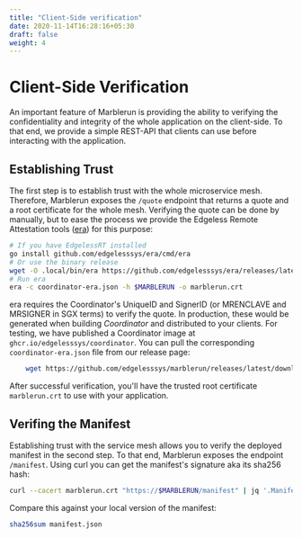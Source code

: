 ```yaml
---
title: "Client-Side verification"
date: 2020-11-14T16:28:16+05:30
draft: false
weight: 4
---
```


# Client-Side Verification

An important feature of Marblerun is providing the ability to verifying the confidentiality and integrity of the whole application on the client-side.
To that end, we provide a simple REST-API that clients can use before interacting with the application.

## Establishing Trust

The first step is to establish trust with the whole microservice mesh.
Therefore, Marblerun exposes the `/quote` endpoint that returns a quote and a root certificate for the whole mesh.
Verifying the quote can be done by manually, but to ease the process we provide the Edgeless Remote Attestation tools ([era](https://github.com/edgelesssys/era)) for this purpose:

```bash
# If you have EdgelessRT installed
go install github.com/edgelesssys/era/cmd/era
# Or use the binary release
wget -O .local/bin/era https://github.com/edgelesssys/era/releases/latest/download/era
# Run era
era -c coordinator-era.json -h $MARBLERUN -o marblerun.crt
```

era requires the Coordinator's UniqueID and SignerID (or MRENCLAVE and MRSIGNER in SGX terms) to verify the quote.
In production, these would be generated when building _Coordinator_ and distributed to your clients.
For testing, we have published a Coordinator image at `ghcr.io/edgelesssys/coordinator`.
You can pull the corresponding `coordinator-era.json` file from our release page:

```bash
    wget https://github.com/edgelesssys/marblerun/releases/latest/download/coordinator-era.json
```

After successful verification, you'll have the trusted root certificate `marblerun.crt` to use with your application.

## Verifing the Manifest

Establishing trust with the service mesh allows you to verify the deployed manifest in the second step.
To that end, Marblerun exposes the endpoint `/manifest`.
Using curl you can get the manifest's signature aka its sha256 hash:

```bash
curl --cacert marblerun.crt "https://$MARBLERUN/manifest" | jq '.ManifestSignature' --raw-output
```

Compare this against your local version of the manifest:

```bash
sha256sum manifest.json
```
